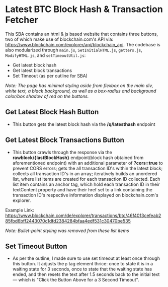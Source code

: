# Latest BTC Block Hash & Transaction Fetcher

This SBA contains an html & js based website that contains three buttons, two of which make use of blockchain.com's API via: https://www.blockchain.com/explorer/api/blockchain_api. The codebase is also modularized through `main.js`, `SetInitialHTML.js`, `getters.js`, `ModifyHTML.js`, and `setTimeoutUtil.js`:
- Get latest block hash
- Get latest block transactions
- Set Timeout (as per outline for SBA)

*Note: The page has minimal styling aside from flexbox on the main div, white text, a black background, as well as a box-radius and background color/box shadow of red on the buttons.*

## Get Latest Block Hash Button
- This button gets the latest block hash via the **/q/latesthash** endpoint

## Get Latest Block Transactions Button
- This button crawls through the response via the **rawblock/{lastBlockHash}** endpoint(block hash obtained from aforementioned endpoint) with an additional parameter of **?cors=true** to prevent CORS errors; gets the all transaction ID's within the latest block; collects all transaction ID's in an array; iteratively builds an unordered list, where list items are created for each transaction ID collected. Each list item contains an anchor tag, which hold each transaction ID in their textContent property and have their href set to a link containing the transaction ID's respective information displayed on blockchain.com's explorer.

Example Link: https://www.blockchain.com/de/explorer/transactions/btc/46f4013cefeab285fbd6bff2443070c1dfd2384284bfaa4edf531c30470be535

*Note: Bullet-point styling was removed from these list items*

## Set Timeout Button
- As per the outline, I made sure to use set timeout at least once through this button. It adjusts the `p` tag element thrice: once to state it is in a waiting state for 3 seconds, once to state that the waiting state has ended, and then resets the text after 1.5 seconds back to the initial text— which is "Click the Button Above for a 3 Second Timeout".